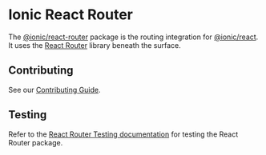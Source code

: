 # Ionic React Router

The [@ionic/react-router](https://www.npmjs.com/package/@ionic/react-router) package is the routing integration for [@ionic/react](https://www.npmjs.com/package/@ionic/react). It uses the [React Router](https://github.com/remix-run/react-router) library beneath the surface.

## Contributing

See our [Contributing Guide](/docs/CONTRIBUTING.md).

## Testing

Refer to the [React Router Testing documentation](./testing.md) for testing the React Router package.
